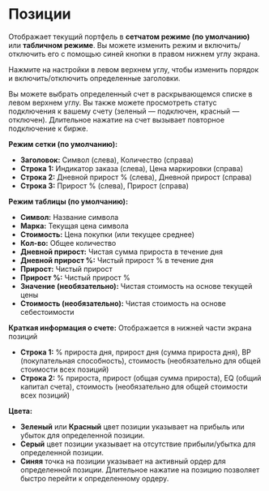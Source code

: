# **Позиции**

Отображает текущий портфель в **сетчатом режиме (по умолчанию)** или **табличном режиме**. 
Вы можете изменить режим и включить/отключить его с помощью синей кнопки в правом нижнем углу экрана.

Нажмите на настройки в левом верхнем углу, чтобы изменить порядок и включить/отключить определенные заголовки.

Вы можете выбрать определенный счет в раскрывающемся списке в левом верхнем углу.
Вы также можете просмотреть статус подключения к вашему счету (зеленый — подключен, красный — отключен).
Длительное нажатие на счет вызывает повторное подключение к бирже.

**Режим сетки (по умолчанию):**
- **Заголовок:** Символ (слева), Количество (справа)
- **Строка 1:** Индикатор заказа (слева), Цена маркировки (справа)
- **Строка 2:** Дневной прирост % (слева), Дневной прирост (справа)
- **Строка 3:** Прирост % (слева), Прирост (справа)

**Режим таблицы (по умолчанию):**
- **Символ:** Название символа
- **Марка:** Текущая цена символа
- **Стоимость:** Цена покупки (или текущее среднее)
- **Кол-во:** Общее количество
- **Дневной прирост:** Чистая сумма прироста в течение дня
- **Дневной прирост %:** Чистый прирост % в течение дня
- **Прирост:** Чистый прирост
- **Прирост %:** Чистый прирост %
- **Значение (необязательно):** Чистая стоимость на основе текущей цены
- **Стоимость (необязательно):** Чистая стоимость на основе себестоимости

**Краткая информация о счете:**
Отображается в нижней части экрана позиций
- **Строка 1:** % прироста дня, прирост дня (сумма прироста дня), BP (покупательная способность), стоимость (необязательно для общей стоимости всех позиций)
- **Строка 2:** % прироста, прирост (общая сумма прироста), EQ (общий капитал счета), стоимость (необязательно для общей стоимости всех позиций)

**Цвета:**
- **Зеленый** или **Красный** цвет позиции указывает на прибыль или убыток для определенной позиции.
- **Серый** цвет позиции указывает на отсутствие прибыли/убытка для определенной позиции.
- **Синяя** точка на позиции указывает на активный ордер для определенной позиции. Длительное нажатие на позицию позволяет быстро перейти к определенному ордеру.
